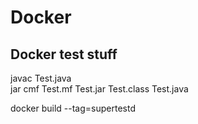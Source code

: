 # Docker
Docker test stuff
-----------------
javac Test.java  
jar cmf Test.mf Test.jar Test.class Test.java 

docker build --tag=supertestd


